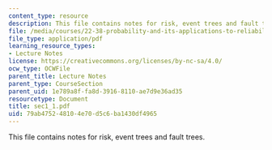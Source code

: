 ```yaml
---
content_type: resource
description: This file contains notes for risk, event trees and fault trees.
file: /media/courses/22-38-probability-and-its-applications-to-reliability-quality-control-and-risk-assessment-fall-2005/79ab475248104e70d5c6ba1430df4965_sec1_1.pdf
file_type: application/pdf
learning_resource_types:
- Lecture Notes
license: https://creativecommons.org/licenses/by-nc-sa/4.0/
ocw_type: OCWFile
parent_title: Lecture Notes
parent_type: CourseSection
parent_uid: 1e789a8f-fa8d-3916-8110-ae7d9e36ad35
resourcetype: Document
title: sec1_1.pdf
uid: 79ab4752-4810-4e70-d5c6-ba1430df4965
---
```

This file contains notes for risk, event trees and fault trees.